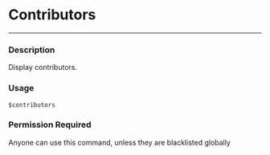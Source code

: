 # Contributors
---
### Description
 Display contributors.
 ### Usage
```
$contributors
```
### Permission Required
Anyone can use this command, unless they are blacklisted globally
